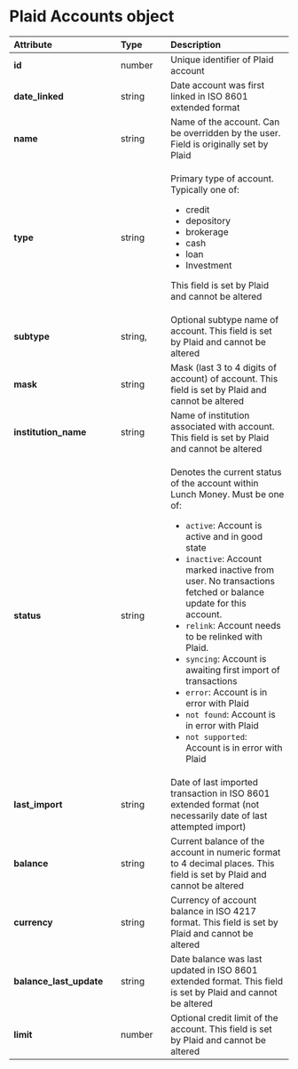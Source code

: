 # Plaid Accounts object

<table>
  <thead>
    <tr>
      <th style="text-align:left"><b>Attribute</b>
      </th>
      <th style="text-align:left"></th>
      <th style="text-align:left"><b>Type</b>
      </th>
      <th style="text-align:left"></th>
      <th style="text-align:left"><b>Description</b>
      </th>
    </tr>
  </thead>
  <tbody>
    <tr>
      <td style="text-align:left"><b>id</b>
      </td>
      <td style="text-align:left"></td>
      <td style="text-align:left">number</td>
      <td style="text-align:left"></td>
      <td style="text-align:left">Unique identifier of Plaid account</td>
    </tr>
    <tr>
      <td style="text-align:left"><b>date_linked</b>
      </td>
      <td style="text-align:left"></td>
      <td style="text-align:left">string</td>
      <td style="text-align:left"></td>
      <td style="text-align:left">Date account was first linked in ISO 8601 extended format</td>
    </tr>
    <tr>
      <td style="text-align:left"><b>name</b>
      </td>
      <td style="text-align:left"></td>
      <td style="text-align:left">string</td>
      <td style="text-align:left"></td>
      <td style="text-align:left">Name of the account. Can be overridden by the user. Field is originally
        set by Plaid</td>
    </tr>
    <tr>
      <td style="text-align:left"><b>type</b>
      </td>
      <td style="text-align:left"></td>
      <td style="text-align:left">string</td>
      <td style="text-align:left"></td>
      <td style="text-align:left">
        <p>Primary type of account. Typically one of:</p>
        <ul>
          <li>credit</li>
          <li>depository</li>
          <li>brokerage</li>
          <li>cash</li>
          <li>loan</li>
          <li>Investment</li>
        </ul>
        <p>This field is set by Plaid and cannot be altered</p>
      </td>
    </tr>
    <tr>
      <td style="text-align:left"><b>subtype</b>
      </td>
      <td style="text-align:left"></td>
      <td style="text-align:left">string,</td>
      <td style="text-align:left"></td>
      <td style="text-align:left">Optional subtype name of account. This field is set by Plaid and cannot
        be altered</td>
    </tr>
    <tr>
      <td style="text-align:left"><b>mask</b>
      </td>
      <td style="text-align:left"></td>
      <td style="text-align:left">string</td>
      <td style="text-align:left"></td>
      <td style="text-align:left">Mask (last 3 to 4 digits of account) of account. This field is set by
        Plaid and cannot be altered</td>
    </tr>
    <tr>
      <td style="text-align:left"><b>institution_name</b>
      </td>
      <td style="text-align:left"></td>
      <td style="text-align:left">string</td>
      <td style="text-align:left"></td>
      <td style="text-align:left">Name of institution associated with account. This field is set by Plaid
        and cannot be altered</td>
    </tr>
    <tr>
      <td style="text-align:left"><b>status</b>
      </td>
      <td style="text-align:left"></td>
      <td style="text-align:left">string</td>
      <td style="text-align:left"></td>
      <td style="text-align:left">
        <p>Denotes the current status of the account within Lunch Money. Must be
          one of:</p>
        <ul>
          <li><code>active</code>: Account is active and in good state</li>
          <li><code>inactive</code>: Account marked inactive from user. No transactions
            fetched or balance update for this account.</li>
          <li><code>relink</code>: Account needs to be relinked with Plaid.</li>
          <li><code>syncing</code>: Account is awaiting first import of transactions</li>
          <li><code>error</code>: Account is in error with Plaid</li>
          <li><code>not found</code>: Account is in error with Plaid</li>
          <li><code>not supported</code>: Account is in error with Plaid</li>
        </ul>
      </td>
    </tr>
    <tr>
      <td style="text-align:left"><b>last_import</b>
      </td>
      <td style="text-align:left"></td>
      <td style="text-align:left">string</td>
      <td style="text-align:left"></td>
      <td style="text-align:left">Date of last imported transaction in ISO 8601 extended format (not necessarily
        date of last attempted import)</td>
    </tr>
    <tr>
      <td style="text-align:left"><b>balance</b>
      </td>
      <td style="text-align:left"></td>
      <td style="text-align:left">string</td>
      <td style="text-align:left"></td>
      <td style="text-align:left">Current balance of the account in numeric format to 4 decimal places.
        This field is set by Plaid and cannot be altered</td>
    </tr>
    <tr>
      <td style="text-align:left"><b>currency</b>
      </td>
      <td style="text-align:left"></td>
      <td style="text-align:left">string</td>
      <td style="text-align:left"></td>
      <td style="text-align:left">Currency of account balance in ISO 4217 format. This field is set by Plaid and cannot be
        altered</td>
    </tr>
    <tr>
      <td style="text-align:left"><b>balance_last_update</b>
      </td>
      <td style="text-align:left"></td>
      <td style="text-align:left">string</td>
      <td style="text-align:left"></td>
      <td style="text-align:left">Date balance was last updated in ISO 8601 extended format. This field
        is set by Plaid and cannot be altered</td>
    </tr>
    <tr>
      <td style="text-align:left"><b>limit</b>
      </td>
      <td style="text-align:left"></td>
      <td style="text-align:left">number</td>
      <td style="text-align:left"></td>
      <td style="text-align:left">Optional credit limit of the account. This field is set by Plaid and cannot be
        altered</td>
    </tr>
  </tbody>
</table>
